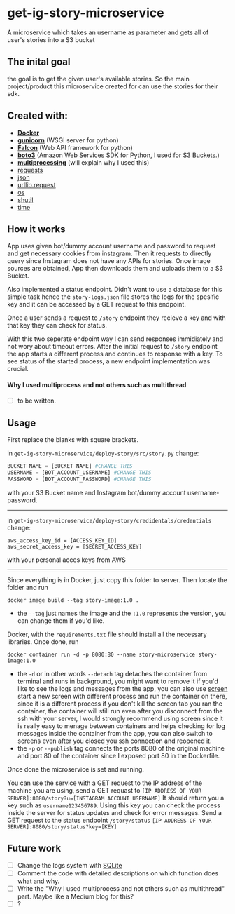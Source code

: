 # get-ig-story-microservice
A microservice which takes an username as parameter and gets all of user's stories into a S3 bucket

## The inital goal
the goal is to get the given user's available stories. So the main project/product this microservice created for can use the stories for their sdk.

## Created with:
- **[Docker](https://www.docker.com/)**
- **[gunicorn](https://gunicorn.org/)** (WSGI server for python)
- **[Falcon](https://falconframework.org/)** (Web API framework for python)
- **[boto3](https://boto3.amazonaws.com/v1/documentation/api/latest/index.html?id=docs_gateway)** (Amazon Web Services SDK for Python, I used for S3 Buckets.)
- **[multiprocessing](https://docs.python.org/2/library/multiprocessing.html)** (will explain why I used this)
- [requests](https://requests.kennethreitz.org/en/master/)
- [json](https://docs.python.org/3/library/json.html)
- [urllib.request](https://docs.python.org/3/library/urllib.request.html)
- [os](https://docs.python.org/3/library/os.html)
- [shutil](https://docs.python.org/3/library/shutil.html)
- [time](https://docs.python.org/3/library/time.html)

## How it works
App uses given bot/dummy account username and password to request and get necessary cookies from instagram. Then it requests to directly query since Instagram does not have any APIs for stories. Once image sources are obtained, App then downloads them and uploads them to a S3 Bucket.

Also implemented a status endpoint. Didn't want to use a database for this simple task hence the `story-logs.json` file stores the logs for the spesific key and it can be accessed by a GET request to this endpoint.

Once a user sends a request to `/story` endpoint they recieve a key and with that key they can check for status.

With this two seperate endpoint way I can send responses immidiately and not wory about timeout errors. After the initial request to `/story` endpoint the app starts a different process and continues to response with a key. To see status of the started process, a new endpoint implementation was crucial.

#### Why I used multiprocess and not others such as multithread
- [ ] to be written.

## Usage
First replace the blanks with square brackets.

in `get-ig-story-microservice/deploy-story/src/story.py` change:
```python
BUCKET_NAME = [BUCKET_NAME] #CHANGE THIS
USERNAME = [BOT_ACCOUNT_USERNAME] #CHANGE THIS
PASSWORD = [BOT_ACCOUNT_PASSWORD] #CHANGE THIS
```
with your S3 Bucket name and Instagram bot/dummy account username-password.

---

in `get-ig-story-microservice/deploy-story/credidentals/credentials` change:
```
aws_access_key_id = [ACCESS_KEY_ID]
aws_secret_access_key = [SECRET_ACCESS_KEY]
````
with your personal acces keys from AWS

---

Since everything is in Docker, just copy this folder to server. Then locate the folder and run 

`docker image build --tag story-image:1.0 .`
- the `--tag` just names the image and the `:1.0` represents the version, you can change them if you'd like.

Docker, with the `requirements.txt` file should install all the necessary libraries. Once done, run 

`docker container run -d -p 8080:80 --name story-microservice story-image:1.0`
- the `-d` or in other words `--detach` tag detaches the container from terminal and runs in background, you might want to remove it if you'd like to see the logs and messages from the app, you can also use [screen](https://www.gnu.org/software/screen/) start a new screen with different process and run the container on there, since it is a different process if you don't kill the screen tab you ran the container, the container will still run even after you disconnect from the ssh with your server, I would strongly recommend using screen since it is really easy to menage between containers and helps checking for log messages inside the container from the app, you can also switch to screens even after you closed you ssh connection and reopened it.
- the `-p` or `--publish` tag connects the ports 8080 of the original machine and port 80 of the container since I exposed port 80 in the Dockerfile.

Once done the microservice is set and running.

You can use the service with a GET request to the IP address of the machine you are using, send a GET requast to 
`[IP ADDRESS OF YOUR SERVER]:8080/story?u=[INSTAGRAM ACCOUNT USERNAME]`
It should return you a key such as `username123456789`. Using this key you can check the process inside the server for status updates and check for error messages. Send a GET request to the status endpoint `/story/status`
`[IP ADDRESS OF YOUR SERVER]:8080/story/status?key=[KEY]`

## Future work
- [ ] Change the logs system with [SQLite](https://www.sqlite.org/index.html)
- [ ] Comment the code with detailed descriptions on which function does what and why.
- [ ] Write the "Why I used multiprocess and not others such as multithread" part. Maybe like a Medium blog for this?
- [ ] ?
